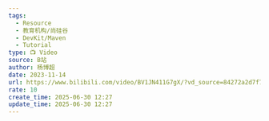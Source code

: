 ```yaml
---
tags:
  - Resource
  - 教育机构/尚硅谷
  - DevKit/Maven
  - Tutorial
type: 📺 Video
source: B站
author: 杨博超
date: 2023-11-14
url: https://www.bilibili.com/video/BV1JN411G7gX/?vd_source=84272a2d7f72158b38778819be5bc6ad
rate: 10
create_time: 2025-06-30 12:27
update_time: 2025-06-30 12:27
---
```

